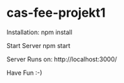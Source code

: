 # cas-fee-projekt1

Installation:
npm install

Start Server
npm start

Server Runs on:
http://localhost:3000/

Have Fun :-)